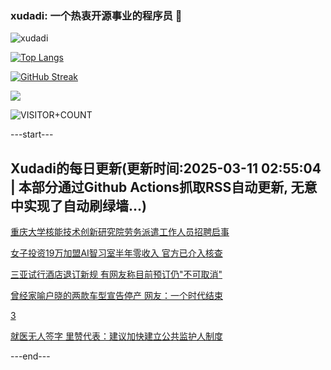 ### xudadi: 一个热衷开源事业的程序员 👋

![xudadi](https://github-readme-stats-git-masterorgs-github-readme-stats-team.vercel.app/api?username=xudadi)

[![Top Langs](https://github-readme-stats.vercel.app/api/top-langs/?username=xudadi)](https://github.com/anuraghazra/github-readme-stats)

[![GitHub Streak](https://streak-stats.demolab.com?user=xudadi&locale=zh_Hans)](https://git.io/streak-stats)

![](https://raw.githubusercontent.com/xudadi/xudadi/main/assets/github-contribution-grid-snake.svg)

![VISITOR+COUNT](https://komarev.com/ghpvc/?username=xudadi&label=VISITOR+COUNT)


---start---

## Xudadi的每日更新(更新时间:2025-03-11 02:55:04 | 本部分通过Github Actions抓取RSS自动更新, 无意中实现了自动刷绿墙...)

[重庆大学核能技术创新研究院劳务派遣工作人员招聘启事](https://www.gongkaoleida.com/article/2315893)

[女子投资19万加盟AI智习室半年零收入 官方已介入核查](https://m.163.com/news/article/JQAMOHJF05561G0D.html)

[三亚试行酒店退订新规 有网友称目前预订仍"不可取消"](https://m.163.com/news/article/JQAPL8A30512D3VJ.html)

[曾经家喻户晓的两款车型宣告停产 网友：一个时代结束](https://m.163.com/news/article/JQ9M30OQ0530JPVV.html)

[3](https://m.163.com/touch/news/sub/domestic)

[就医无人签字 里赞代表：建议加快建立公共监护人制度](https://m.163.com/news/article/JQACH30K051492T3.html)

---end---
